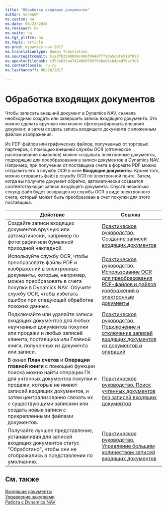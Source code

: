 ```yaml
---
title: "Обработка входящих документов"
author: SorenGP
ms.custom: na
ms.date: 09/22/2016
ms.reviewer: na
ms.suite: na
ms.tgt_pltfrm: na
ms.topic: article
ms-prod: dynamics-nav-2017
ms.translationtype: Human Translation
ms.sourcegitcommit: 51adfb3588099c496f0946ff71da5c6fe518f070
ms.openlocfilehash: c357e633a4741486d709f940a91c64e4d76af3d6
ms.contentlocale: ru-ru
ms.lasthandoff: 06/26/2017

---
```


# <a name="process-incoming-documents"></a>Обработка входящих документов

Чтобы записать внешний документ в Dynamics NAV, сначала необходимо создать или завершить запись входящего документа. Это можно сделать вручную или можно сфотографировать внешний документ, а затем создать запись входящего документа с вложенным файлом изображения.

Из PDF-файлов или графических файлов, получаемых от торговых партнеров, с помощью внешней службы OCR (оптическое распознавание символов) можно создавать электронные документы, подходящие для преобразования в записи документов в Dynamics NAV. Например, при получении от поставщика счета в формате PDF можно отправить его в службу OCR в окне **Входящие документы**. Кроме того, можно отправить файл в службу OCR по электронной почте. Затем, когда вы получите документ обратно, автоматически создается соответствующая запись входящего документа. Спустя несколько секунд файл будет возвращен из службы OCR в виде электронного счета, который может быть преобразован в счет покупки для этого поставщика.

|Действие     |Ссылка                   |
|-------|----------------------|
|Создайте записи входящих документов вручную или автоматически, например по фотографии или бумажной приходной накладной.|[Практическое руководство. Создание записей входящих документов](across-how-create-income-document-records.md)|
|Используйте службу OCR, чтобы преобразовать файлы PDF и изображений в электронные документы, которые, например, можно преобразовать в счета покупки в Dynamics NAV. Обучите службу OCR, чтобы избегать ошибок при следующей обработке похожих данных.|[Практическое руководство. Использование OCR для преобразования PDF-файлов и файлов изображений в электронные документы](across-how-use-ocr-pdf-images-files.md)|
|Подключайте или удаляйте записи входящих документов для любых неучтенных документов покупки или продажи и любых записей клиента, поставщика или Главной книги, полученных из документа или записи.|[Практическое руководство. Подключение и отключение записей входящих документов из документов и операций](across-how-connect-disconnect-income-document-records.md)|
|В окнах **План счетов** и **Операции главной книги** с помощью функции поиска можно найти операции ГК для учтенных документов покупки и продажи, которые не имеют записей входящих документов, и затем централизованно связать их с существующими записями или создать новые записи с прикрепленными файлами документов.|[Практическое руководство. Поиск учтенных документов без записей входящих документов](across-how-find-posted-documents-without-income-document-records.md)|
|Получайте лучшее представление, устанавливая для записей входящих документов статус "Обработано", чтобы они не отображались в представлении по умолчанию.|[Практическое руководство. Управление большим количеством записей входящих документов](across-how-manage-many-income-document-records.md)|

## <a name="see-also"></a>См. также  
[Входящие документы](across-income-documents.md)  
[Управление закупками](purchasing-manage-purchasing.md)  
[Работа с Dynamics NAV](ui-work-product.md)

